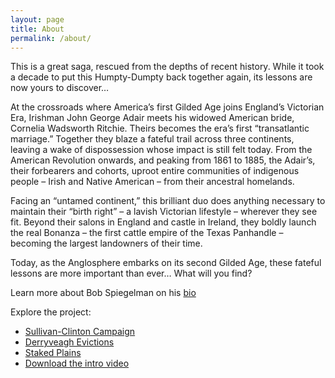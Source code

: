 ```yaml
---
layout: page
title: About
permalink: /about/
---
```

This is a great saga, rescued from the depths of recent history. While it took a decade to put this Humpty-Dumpty back together again, its lessons are now yours to discover…

At the crossroads where America’s first Gilded Age joins England’s Victorian Era, Irishman John George Adair meets his widowed American bride, Cornelia Wadsworth Ritchie. Theirs becomes the era’s first “transatlantic marriage.” Together they blaze a fateful trail across three continents, leaving a wake of dispossession whose impact is still felt today. From the American Revolution onwards, and peaking from 1861 to 1885, the Adair’s, their forbearers and cohorts, uproot entire communities of indigenous people – Irish and Native American – from their ancestral homelands.

Facing an “untamed continent,” this brilliant duo does anything necessary to maintain their “birth right” – a lavish Victorian lifestyle – wherever they see fit. Beyond their salons in England and castle in Ireland, they boldly launch the real Bonanza – the first cattle empire of the Texas Panhandle – becoming the largest landowners of their time.

Today, as the Anglosphere embarks on its second Gilded Age, these fateful lessons are more important than ever… What will you find?

Learn more about Bob Spiegelman on his [bio](http://www.sullivanclinton.com/bio/)

Explore the project:
 - [Sullivan-Clinton Campaign](https://www.sullivanclinton.com "Sullivan-Clinton Campaign")
 - [Derryveagh Evictions](https://www.derryveagh.com "Derryveagh Evictions")
 - [Staked Plains](https://www.stakedplains.com "Staked Plains")
 - [Download the intro video](/vidoes/intro.mp4)
